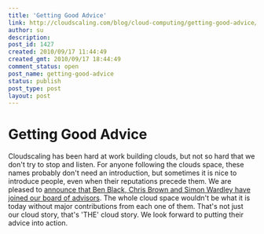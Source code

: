 ```yaml
---
title: 'Getting Good Advice'
link: http://cloudscaling.com/blog/cloud-computing/getting-good-advice/
author: su
description: 
post_id: 1427
created: 2010/09/17 11:44:49
created_gmt: 2010/09/17 18:44:49
comment_status: open
post_name: getting-good-advice
status: publish
post_type: post
layout: post
---
```


# Getting Good Advice

Cloudscaling has been hard at work building clouds, but not so hard that we don't try to stop and listen. For anyone following the clouds space, these names probably don't need an introduction, but sometimes it is nice to introduce people, even when their reputations precede them. We are pleased to [announce that Ben Black, Chris Brown and Simon Wardley have joined our board of advisors](http://bit.ly/b1zEtg). The whole cloud space wouldn't be what it is today without major contributions from each one of them. That's not just our cloud story, that's 'THE' cloud story. We look forward to putting their advice into action.